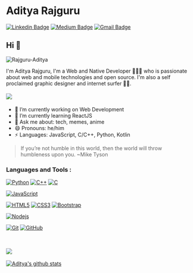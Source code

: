 # Aditya Rajguru  
[![Linkedin Badge](https://img.shields.io/badge/-AdityaRajguru-blue?style=flat-square&logo=Linkedin&logoColor=white&link=https://www.linkedin.com/in/aditya-rajguru-420464203/)](https://www.linkedin.com/in/aditya-rajguru-420464203/) [![Medium Badge](https://img.shields.io/badge/-@AdityaRajguru-03a57a?style=flat-square&labelColor=000000&logo=Medium&link=https://apollonox.medium.com/)](https://apollonox.medium.com/)
[![Gmail Badge](https://img.shields.io/badge/-rajguru.aditya.25@gmail.com-c14438?style=flat-square&logo=Gmail&logoColor=white&link=mailto:rajguru.aditya.25@gmail.com)](mailto:rajguru.aditya.25@gmail.com)

## Hi 👋

<p align="left"> <img src="https://komarev.com/ghpvc/?username=Rajguru-Aditya" alt="Rajguru-Aditya" /> </p>

I'm Aditya Rajguru, I'm a Web and Native Developer 👨‍💻🌐 who is passionate about web and mobile technologies and open source. I'm also a self proclaimed graphic designer and internet surfer 
🏄‍♂️. 

####      ![](https://img.shields.io/badge/React%Narive%20Developer-%3C%2F%3E-blueviolet)

- 🔭 I’m currently working on Web Development
- 🌱 I’m currently learning ReactJS
- 💬 Ask me about: tech, memes, anime
- 😄 Pronouns: he/him
-  ⚡ Languages: JavaScript, C/C++, Python, Kotlin


> If you’re not humble in this world, then the world will throw humbleness upon you. ~Mike Tyson

### Languages and Tools :

[![Python](https://img.shields.io/badge/-Python-black?style=flat&logo=python&link=https://github.com/Rajguru-Aditya)](https://github.com/Rajguru-Aditya) [![C++](https://img.shields.io/badge/-C++-00599C?style=flat&logo=c++&link=https://github.com/Rajguru-Aditya)](https://github.com/Rajguru-Aditya) [![C](https://img.shields.io/badge/-A8B9CC?style=flat&logo=c&logoColor=white&link=https://github.com/Rajguru-Aditya)](https://github.com/Rajguru-Aditya) 

[![JavaScript](https://img.shields.io/badge/-JavaScript-black?style=flat&logo=javascript&link=https://github.com/Rajguru-Aditya)](https://github.com/Rajguru-Aditya)

[![HTML5](https://img.shields.io/badge/-HTML5-E34F26?style=flat&logo=html5&logoColor=white&link=https://github.com/Rajguru-Aditya)](https://github.com/Rajguru-Aditya) [![CSS3](https://img.shields.io/badge/-CSS3-1572B6?style=flat&logo=css3&link=https://github.com/Rajguru-Aditya)](https://github.com/Rajguru-Aditya) [![Bootstrap](https://img.shields.io/badge/-Bootstrap-563D7C?style=flat&logo=bootstrap&link=https://github.com/Rajguru-Aditya)](https://github.com/Rajguru-Aditya)

[![Nodejs](https://img.shields.io/badge/-Nodejs-black?style=flat&logo=Node.js&link=https://github.com/Rajguru-Aditya)](https://github.com/Rajguru-Aditya)

[![Git](https://img.shields.io/badge/-Git-black?style=flat&logo=git&link=https://github.com/Rajguru-Aditya)](https://github.com/Rajguru-Aditya) [![GitHub](https://img.shields.io/badge/-GitHub-181717?style=flat&logo=github&link=https://github.com/Rajguru-Aditya)](https://github.com/Rajguru-Aditya)

<br><br>
<a href="https://github.com/Rajguru-Aditya">
  <img align="center" src="https://github-readme-stats.vercel.app/api/top-langs/?username=Rajguru-Aditya&theme=radical&hide=glsl,python">
</a>
<br><br>
<a href="https://github.com/Rajguru-Aditya">
 <img align="center" src="https://github-readme-stats.vercel.app/api?username=Rajguru-Aditya&show_icons=true&theme=radical&hide=glsl,python&line_height=30" alt="Aditya's github stats"/>
</a>

